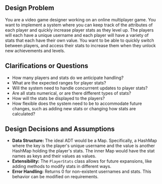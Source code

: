 ## Design Problem

You are a video game designer working on an online multiplayer game. You want to implement a system where you can keep track of the attributes of each player and quickly increase player stats as they level up. The players will each have a unique username and each player will have a variety of stats that each have their own value. You want to be able to quickly switch between players, and access their stats to increase them when they unlock new achievements and levels.

## Clarifications or Questions

- How many players and stats do we anticipate handling?
- What are the expected ranges for player stats?
- Will the system need to handle concurrrent updates to player stats?
- Are all stats numerical, or are there different types of stats?
- How will the stats be displayed to the players?
- How flexible does the system need to be to accommodate future changes, such as adding new stats or changing how stats are calculated?

## Design Decisions and Assumptions

- **Data Structure:** The ideal ADT would be a Map. Specifically, a HashMap where the key is the player's unique username and the value is another HashMap holding the player's stats. The inner Map would have the stat names as keys and their values as values.
- **Extensibility:** The `PlayerStats` class allows for future expansions, like adding methods to modify stats in different ways.
- **Error Handling:** Returns 0 for non-existent usernames and stats. This behavior can be modified on requirements.

